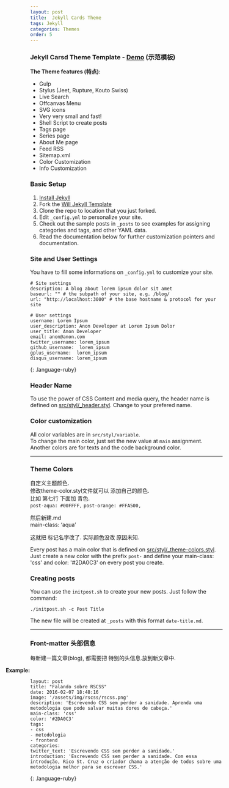 ```yaml
---
layout: post
title:  Jekyll Cards Theme
tags: Jekyll
categories: Themes
order: 5
---
```


### Jekyll Carsd Theme Template - [Demo][1] (示范模板)

**The Theme features (特点):** 

- Gulp
- Stylus (Jeet, Rupture, Kouto Swiss)
- Live Search
- Offcanvas Menu
- SVG icons
- Very very small and fast!
- Shell Script to create posts
- Tags page
- Series page
- About Me page
- Feed RSS
- Sitemap.xml
- Color Customization
- Info Customization

### Basic Setup

1. [Install Jekyll][2]
2. Fork the [Will Jekyll Template][3]
3. Clone the repo to location that you just forked.
4. Edit `_config.yml` to personalize your site.
5. Check out the sample posts in `_posts` to see examples for assigning categories and tags, and other YAML data.
6. Read the documentation below for further customization pointers and documentation.


### Site and User Settings

You have to fill some informations on `_config.yml` to customize your site.

~~~
# Site settings
description: A blog about lorem ipsum dolor sit amet
baseurl: "" # the subpath of your site, e.g. /blog/
url: "http://localhost:3000" # the base hostname & protocol for your site 

# User settings
username: Lorem Ipsum
user_description: Anon Developer at Lorem Ipsum Dolor
user_title: Anon Developer
email: anon@anon.com
twitter_username: lorem_ipsum
github_username:  lorem_ipsum
gplus_username:  lorem_ipsum
disqus_username: lorem_ipsum
~~~
{: .language-ruby}

### Header Name

To use the power of CSS Content and media query, the header name is defined on [src/styl/\_header.styl](). Change to your prefered name.

### Color customization

  
All color variables are in `src/styl/variable`.  
To change the main color, just set the new value at `main` assignment. Another colors are for texts and the code background color.



---

### Theme Colors
自定义主题颜色.  
修改theme-color.styl文件就可以 添加自己的颜色.  
比如 第七行 下面加 青色.  
`post-aqua: #00FFFF,`
`post-orange: #FFA500,`

然后新建.md  
main-class: ‘aqua’

这就把 标记名字改了. 实际颜色没改 原因未知.


Every post has a main color that is defined on [src/styl/\_theme-colors.styl](). Just create a new color with the prefix `post-` and define your main-class: 'css' and color: '#2DA0C3' on every post you create.


### Creating posts

You can use the `initpost.sh` to create your new posts. Just follow the command:

```
./initpost.sh -c Post Title
```

The new file will be created at `_posts` with this format `date-title.md`.



---

### Front-matter  头部信息
每新建一篇文章(blog), 都需要把 特别的头信息.放到新文章中.  

<b style="margin-left:-4rem;"> Example: </b>
~~~
layout: post
title: "Falando sobre RSCSS"
date: 2016-02-07 18:48:16
image: '/assets/img/rscss/rscss.png'
description: 'Escrevendo CSS sem perder a sanidade. Aprenda uma metodologia que pode salvar muitas dores de cabeça.'
main-class: 'css'
color: '#2DA0C3'
tags:
- css
- metodologia
- frontend
categories:
twitter_text: 'Escrevendo CSS sem perder a sanidade.'
introduction: 'Escrevendo CSS sem perder a sanidade. Com essa introdução, Rico St. Cruz o criador chama a atenção de todos sobre uma metodologia melhor para se escrever CSS.'
~~~
{: .language-ruby}




[1]:	http://willianjusten.com.br/cards-jekyll-template
[2]:	http://jekyllrb.com
[3]:	https://github.com/willianjusten/will-jekyll-template/fork
